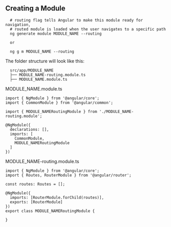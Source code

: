 ## Creating a Module
```
  # routing flag tells Angular to make this module ready for navigation, 
  # routed module is loaded when the user navigates to a specific path
  ng generate module MODULE_NAME --routing

  or

  ng g m MODULE_NAME --routing
```

The folder structure will look like this:
```
  src/app/MODULE_NAME
  ├── MODULE_NAME-routing.module.ts
  ├── MODULE_NAME.module.ts
```

MODULE_NAME.module.ts
```
import { NgModule } from '@angular/core';
import { CommonModule } from '@angular/common';

import { MODULE_NAMERoutingModule } from './MODULE_NAME-routing.module';

@NgModule({
  declarations: [],
  imports: [
    CommonModule,
    MODULE_NAMERoutingModule
  ]
})
```

MODULE_NAME-routing.module.ts
```
import { NgModule } from '@angular/core';
import { Routes, RouterModule } from '@angular/router';

const routes: Routes = [];

@NgModule({
  imports: [RouterModule.forChild(routes)],
  exports: [RouterModule]
})
export class MODULE_NAMERoutingModule { 

}
```
